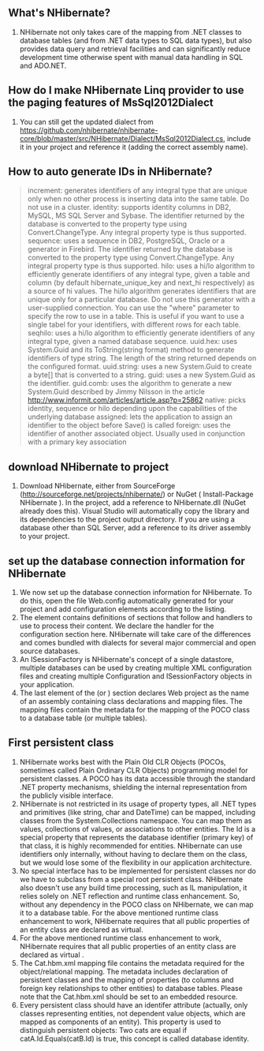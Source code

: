 ## What's NHibernate?
1. NHibernate not only takes care of the mapping from .NET classes to database tables (and from .NET data types to SQL data types), but also provides data query and retrieval facilities and can significantly reduce development time otherwise spent with manual data handling in SQL and ADO.NET.

## How do I make NHibernate Linq provider to use the paging features of MsSql2012Dialect
1. You can still get the updated dialect from https://github.com/nhibernate/nhibernate-core/blob/master/src/NHibernate/Dialect/MsSql2012Dialect.cs, include it in your project and reference it (adding the correct assembly name).

## How to auto generate IDs in NHibernate?
> increment: generates identifiers of any integral type that are unique only when no other process is inserting data into the same table. Do not use in a cluster.
> identity: supports identity columns in DB2, MySQL, MS SQL Server and Sybase. The identifier returned by the database is converted to the property type using Convert.ChangeType. Any integral property type is thus supported.
> sequence: uses a sequence in DB2, PostgreSQL, Oracle or a generator in Firebird. The identifier returned by the database is converted to the property type using Convert.ChangeType. Any integral property type is thus supported.
> hilo: uses a hi/lo algorithm to efficiently generate identifiers of any integral type, given a table and column (by default hibernate_unique_key and next_hi respectively) as a source of hi values. The hi/lo algorithm generates identifiers that are unique only for a particular database. Do not use this generator with a user-supplied connection. You can use the "where" parameter to specify the row to use in a table. This is useful if you want to use a single tabel for your identifiers, with different rows for each table.
> seqhilo: uses a hi/lo algorithm to efficiently generate identifiers of any integral type, given a named database sequence.
> uuid.hex: uses System.Guid and its ToString(string format) method to generate identifiers of type string. The length of the string returned depends on the configured format.
> uuid.string: uses a new System.Guid to create a byte[] that is converted to a string.
> guid: uses a new System.Guid as the identifier.
> guid.comb: uses the algorithm to generate a new System.Guid described by Jimmy Nilsson in the article http://www.informit.com/articles/article.asp?p=25862
> native: picks identity, sequence or hilo depending upon the capabilities of the underlying database
> assigned: lets the application to assign an identifier to the object before Save() is called
> foreign: uses the identifier of another associated object. Usually used in conjunction with a <one-to-one> primary key association

## download NHibernate to project
1. Download NHibernate, either from SourceForge (http://sourceforge.net/projects/nhibernate/) or NuGet ( Install-Package NHibernate ). In the project, add a reference to NHibernate.dll (NuGet already does this). Visual Studio will automatically copy the library and its dependencies to the project output directory. If you are using a database other than SQL Server, add a reference to its driver assembly to your project.

## set up the database connection information for NHibernate
1. We now set up the database connection information for NHibernate. To do this, open the file Web.config automatically generated for your project and add configuration elements according to the listing.
2. The <configSections> element contains definitions of sections that follow and handlers to use to process their content. We declare the handler for the configuration section here. NHibernate will take care of the differences and comes bundled with dialects for several major commercial and open source databases.
3. An ISessionFactory is NHibernate's concept of a single datastore, multiple databases can be used by creating multiple XML configuration files and creating multiple Configuration and ISessionFactory objects in your application.
4. The last element of the <hibernate-configuration> (or <databaseSettings>) section declares Web project as the name of an assembly containing class declarations and mapping files. The mapping files contain the metadata for the mapping of the POCO class to a database table (or multiple tables). 

## First persistent class
1. NHibernate works best with the Plain Old CLR Objects (POCOs, sometimes called Plain Ordinary CLR Objects) programming model for persistent classes. A POCO has its data accessible through the standard .NET property mechanisms, shielding the internal representation from the publicly visible interface.
2. NHibernate is not restricted in its usage of property types, all .NET types and primitives (like string, char and DateTime) can be mapped, including classes from the System.Collections namespace. You can map them as values, collections of values, or associations to other entities. The Id is a special property that represents the database identifier (primary key) of that class, it is highly recommended for entities. NHibernate can use identifiers only internally, without having to declare them on the class, but we would lose some of the flexibility in our application architecture.
3. No special interface has to be implemented for persistent classes nor do we have to subclass from a special root persistent class. NHibernate also doesn't use any build time processing, such as IL manipulation, it relies solely on .NET reflection and runtime class enhancement. So, without any dependency in the POCO class on NHibernate, we can map it to a database table. For the above mentioned runtime class enhancement to work, NHibernate requires that all public properties of an entity class are declared as virtual.
4. For the above mentioned runtime class enhancement to work, NHibernate requires that all public properties of an entity class are declared as virtual .
5. The Cat.hbm.xml mapping file contains the metadata required for the object/relational mapping. The metadata includes declaration of persistent classes and the mapping of properties (to columns and foreign key relationships to other entities) to database tables. Please note that the Cat.hbm.xml should be set to an embedded resource.
6. Every persistent class should have an identifer attribute (actually, only classes representing entities, not dependent value objects, which are mapped as components of an entity). This property is used to distinguish persistent objects: Two cats are equal if catA.Id.Equals(catB.Id) is true, this concept is called database identity.

